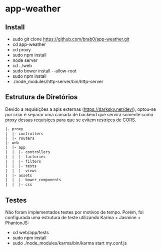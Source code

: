# app-weather
## Install
- sudo git clone https://github.com/brab0/app-weather.git
- cd app-weather
- cd proxy
- sudo npm install
- node server
- cd ../web
- sudo bower install --allow-root
- sudo npm install
- ./node_modules/http-server/bin/http-server

## Estrutura de Diretórios
Devido a requisições a apis externas (https://darksky.net/dev/), optou-se por criar e separar uma camada de backend que servirá somente como proxy dessas requisiçes para que se evitem restriçes de CORS.
```html
|- proxy
|  |- controllers
|  |- routers
|- web
|  |- app
|  |  |- controllers
|  |  |- factories
|  |  |- filters
|  |  |- tests
|  |  |- views
|  |- assets
|  |  |- bower_components
|  |  |- css
```

## Testes
Não foram implementados testes por motivos de tempo. Porém, foi configurada uma estrutura de teste utilizando Karma + Jasmine + PhantonJS:

- cd web/app/tests
- sudo npm install
- sudo ./node_modules/karma/bin/karma start my.conf.js
